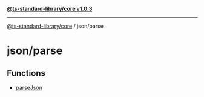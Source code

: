 [**@ts-standard-library/core v1.0.3**](../../README.md)

***

[@ts-standard-library/core](../../modules.md) / json/parse

# json/parse

## Functions

- [parseJson](functions/parseJson.md)
